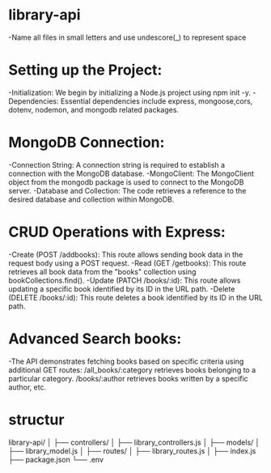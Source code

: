 # library-api
-Name all files in small letters and use undescore(_) to represent space

# Setting up the Project:
-Initialization: We begin by initializing a Node.js project using npm init -y.
-Dependencies: Essential dependencies include express, mongoose,cors, dotenv, nodemon, and mongodb related packages. 

# MongoDB Connection:
-Connection String: A connection string is required to establish a connection with the MongoDB database. 
-MongoClient: The MongoClient object from the mongodb package is used to connect to the MongoDB server.
-Database and Collection: The code retrieves a reference to the desired database and collection within MongoDB.

# CRUD Operations with Express:
-Create (POST /addbooks): This route allows sending book data in the request body using a POST request.
-Read (GET /getbooks): This route retrieves all book data from the "books" collection using bookCollections.find().
-Update (PATCH /books/:id): This route allows updating a specific book identified by its ID in the URL path.
-Delete (DELETE /books/:id): This route deletes a book identified by its ID in the URL path.

# Advanced Search books:
-The API demonstrates fetching books based on specific criteria using additional GET routes: /all_books/:category retrieves books belonging to a particular category. /books/:author retrieves books written by a specific author, etc.

# structur
library-api/
│
├── controllers/
│   ├── library_controllers.js
│
├── models/
│   ├── library_model.js
│
├── routes/
│   ├── library_routes.js
│
├── index.js
├── package.json
└── .env